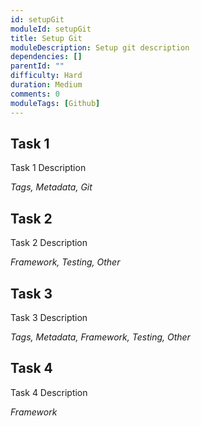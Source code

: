 ```yaml
---
id: setupGit
moduleId: setupGit
title: Setup Git
moduleDescription: Setup git description
dependencies: []
parentId: ""
difficulty: Hard
duration: Medium
comments: 0
moduleTags: [Github]
---
```


## Task 1

Task 1 Description

*Tags, Metadata, Git*

## Task 2

Task 2 Description

*Framework, Testing, Other*

## Task 3

Task 3 Description

*Tags, Metadata, Framework, Testing, Other*

## Task 4

Task 4 Description

*Framework*
